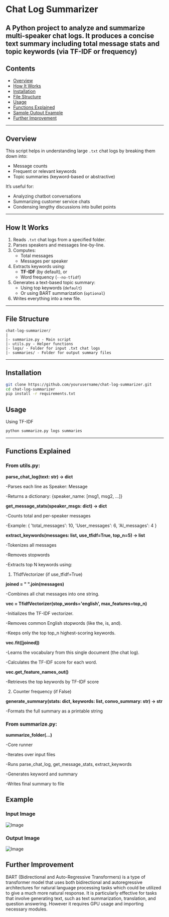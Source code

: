 # Chat Log Summarizer

A Python project to analyze and summarize multi-speaker chat logs. It produces a concise text summary including total message stats and topic keywords (via TF-IDF or frequency)
---

## Contents

- [Overview](#overview)
- [How It Works](#how-it-works)
- [Installation](#installation)
- [File Structure](#file-structure)
- [Usage](#usage)
- [Functions Explained](#functions-explained)
- [Sample Output Example](#example)
- [Further Improvement](#further-improvement)

---

## Overview

This script helps in understanding large `.txt` chat logs by breaking them down into:
- Message counts
- Frequent or relevant keywords
- Topic summaries (keyword-based or abstractive)

It’s useful for:
- Analyzing chatbot conversations
- Summarizing customer service chats
- Condensing lengthy discussions into bullet points

---

## How It Works

1. Reads `.txt` chat logs from a specified folder.
2. Parses speakers and messages line-by-line.
3. Computes:
   - Total messages
   - Messages per speaker
4. Extracts keywords using:
   - **TF-IDF** (by default), or
   - Word frequency (`--no-tfidf`)
5. Generates a text-based topic summary:
   - Using top keywords (`default`)
   - Or using BART summarization (`optional`)
6. Writes everything into a new file.

---

## File Structure
```
chat-log-summarizer/
|
|- summarize.py - Main script
|- utils.py - Helper functions
|- logs/ - Folder for input .txt chat logs
|- summaries/ - Folder for output summary files
```
---

## Installation

```bash
git clone https://github.com/yourusername/chat-log-summarizer.git
cd chat-log-summarizer
pip install -r requirements.txt
```
## Usage
Using TF-IDF
```bash
python summarize.py logs summaries
```
---
## Functions Explained
### From utils.py:

**parse_chat_log(text: str) -> dict**

-Parses each line as Speaker: Message

-Returns a dictionary: {speaker_name: [msg1, msg2, ...]}

**get_message_stats(speaker_msgs: dict) -> dict**

-Counts total and per-speaker messages

-Example: { 'total_messages': 10, 'User_messages': 6, 'AI_messages': 4 }

**extract_keywords(messages: list, use_tfidf=True, top_n=5) -> list**

-Tokenizes all messages

-Removes stopwords

-Extracts top N keywords using:

1. TfidfVectorizer (if use_tfidf=True)

**joined = " ".join(messages)**

-Combines all chat messages into one string.

**vec = TfidfVectorizer(stop_words='english', max_features=top_n)**

-Initializes the TF-IDF vectorizer.

-Removes common English stopwords (like the, is, and).

-Keeps only the top top_n highest-scoring keywords.

**vec.fit([joined])**

-Learns the vocabulary from this single document (the chat log).

-Calculates the TF-IDF score for each word.

**vec.get_feature_names_out()**

-Retrieves the top keywords by TF-IDF score

2. Counter frequency (if False)

**generate_summary(stats: dict, keywords: list, convo_summary: str) -> str**

-Formats the full summary as a printable string

### From summarize.py:

**summarize_folder(...)**

-Core runner

-Iterates over input files

-Runs parse_chat_log, get_message_stats, extract_keywords

-Generates keyword and summary

-Writes final summary to file

## Example
### Input Image
![Image](https://github.com/user-attachments/assets/06c50d0c-3e94-41b1-8d0c-26ee7e31146c)
### Output Image
![Image](https://github.com/user-attachments/assets/29e4ab27-8362-4f5e-a280-2d2663d6dd36)

## Further Improvement

BART (Bidirectional and Auto-Regressive Transformers) is a type of transformer model that uses both bidirectional and autoregressive architectures for natural language processing tasks which could be utilized to give a much more natural response. It is particularly effective for tasks that involve generating text, such as text summarization, translation, and question answering. However it requires GPU usage and importing necessary modules.

